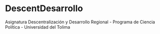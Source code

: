 # DescentDesarrollo
Asignatura Descentralización y Desarrollo Regional - Programa de Ciencia Política - Universidad del Tolima
